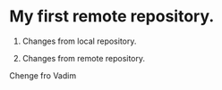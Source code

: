 # My first remote repository.

1. Changes from local repository.

2. Changes from remote repository.

Chenge fro Vadim
